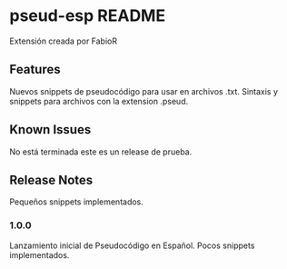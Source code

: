 # pseud-esp README

Extensión creada por FabioR

## Features

Nuevos snippets de pseudocódigo para usar en archivos .txt.
Sintaxis y snippets para archivos con la extension .pseud.

## Known Issues

No está terminada este es un release de prueba.

## Release Notes

Pequeños snippets implementados.

### 1.0.0

Lanzamiento inicial de Pseudocódigo en Español. Pocos snippets implementados. 

